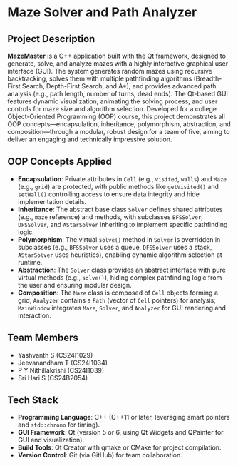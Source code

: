 # Maze Solver and Path Analyzer

## Project Description

**MazeMaster** is a C++ application built with the Qt framework, designed to generate, solve, and analyze mazes with a highly interactive graphical user interface (GUI). The system generates random mazes using recursive backtracking, solves them with multiple pathfinding algorithms (Breadth-First Search, Depth-First Search, and A\*), and provides advanced path analysis (e.g., path length, number of turns, dead ends). The Qt-based GUI features dynamic visualization, animating the solving process, and user controls for maze size and algorithm selection. Developed for a college Object-Oriented Programming (OOP) course, this project demonstrates all OOP concepts—encapsulation, inheritance, polymorphism, abstraction, and composition—through a modular, robust design for a team of five, aiming to deliver an engaging and technically impressive solution.

## OOP Concepts Applied

- **Encapsulation**: Private attributes in `Cell` (e.g., `visited`, `walls`) and `Maze` (e.g., `grid`) are protected, with public methods like `getVisited()` and `setWall()` controlling access to ensure data integrity and hide implementation details.
- **Inheritance**: The abstract base class `Solver` defines shared attributes (e.g., `maze` reference) and methods, with subclasses `BFSSolver`, `DFSSolver`, and `AStarSolver` inheriting to implement specific pathfinding logic.
- **Polymorphism**: The virtual `solve()` method in `Solver` is overridden in subclasses (e.g., `BFSSolver` uses a queue, `DFSSolver` uses a stack, `AStarSolver` uses heuristics), enabling dynamic algorithm selection at runtime.
- **Abstraction**: The `Solver` class provides an abstract interface with pure virtual methods (e.g., `solve()`), hiding complex pathfinding logic from the user and ensuring modular design.
- **Composition**: The `Maze` class is composed of `Cell` objects forming a grid; `Analyzer` contains a `Path` (vector of `Cell` pointers) for analysis; `MainWindow` integrates `Maze`, `Solver`, and `Analyzer` for GUI rendering and interaction.

## Team Members

- Yashvanth S (CS24I1029)
- Jeevanandham T (CS24I1034)
- P Y Nithillakrishi (CS24I1039)
- Sri Hari S (CS24B2054)

## Tech Stack

- **Programming Language**: C++ (C++11 or later, leveraging smart pointers and `std::chrono` for timing).
- **GUI Framework**: Qt (version 5 or 6, using Qt Widgets and QPainter for GUI and visualization).
- **Build Tools**: Qt Creator with qmake or CMake for project compilation.
- **Version Control**: Git (via GitHub) for team collaboration.
